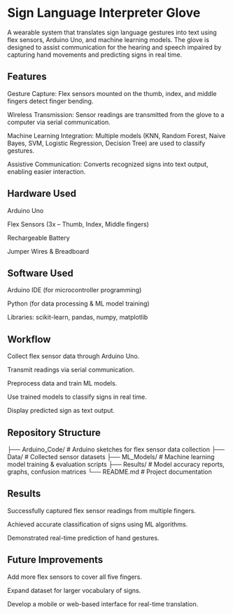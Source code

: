 # Sign Language Interpreter Glove

A wearable system that translates sign language gestures into text using flex sensors, Arduino Uno, and machine learning models. The glove is designed to assist communication for the hearing and speech impaired by capturing hand movements and predicting signs in real time.

## Features

Gesture Capture: Flex sensors mounted on the thumb, index, and middle fingers detect finger bending.

Wireless Transmission: Sensor readings are transmitted from the glove to a computer via serial communication.

Machine Learning Integration: Multiple models (KNN, Random Forest, Naive Bayes, SVM, Logistic Regression, Decision Tree) are used to classify gestures.

Assistive Communication: Converts recognized signs into text output, enabling easier interaction.

## Hardware Used

Arduino Uno

Flex Sensors (3x – Thumb, Index, Middle fingers)

Rechargeable Battery

Jumper Wires & Breadboard

## Software Used

Arduino IDE (for microcontroller programming)

Python (for data processing & ML model training)

Libraries: scikit-learn, pandas, numpy, matplotlib

## Workflow

Collect flex sensor data through Arduino Uno.

Transmit readings via serial communication.

Preprocess data and train ML models.

Use trained models to classify signs in real time.

Display predicted sign as text output.

## Repository Structure
├── Arduino_Code/         # Arduino sketches for flex sensor data collection
├── Data/                 # Collected sensor datasets
├── ML_Models/            # Machine learning model training & evaluation scripts
├── Results/              # Model accuracy reports, graphs, confusion matrices
└── README.md             # Project documentation

## Results

Successfully captured flex sensor readings from multiple fingers.

Achieved accurate classification of signs using ML algorithms.

Demonstrated real-time prediction of hand gestures.

## Future Improvements

Add more flex sensors to cover all five fingers.

Expand dataset for larger vocabulary of signs.

Develop a mobile or web-based interface for real-time translation.

